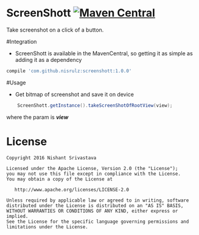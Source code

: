 # ScreenShott    [![Maven Central](https://maven-badges.herokuapp.com/maven-central/com.github.nisrulz/screenshott/badge.svg)](https://maven-badges.herokuapp.com/maven-central/com.github.nisrulz/screenshott)

Take screenshot on a click of a button.

#Integration
- ScreenShott is available in the MavenCentral, so getting it as simple as adding it as a dependency
```gradle
compile 'com.github.nisrulz:screenshott:1.0.0'
```

#Usage
+ Get bitmap of screenshot and save it on device
```java
    ScreenShott.getInstance().takeScreenShotOfRootView(view);
```

where the param is _**view**_

License
=======

    Copyright 2016 Nishant Srivastava

    Licensed under the Apache License, Version 2.0 (the "License");
    you may not use this file except in compliance with the License.
    You may obtain a copy of the License at

       http://www.apache.org/licenses/LICENSE-2.0

    Unless required by applicable law or agreed to in writing, software
    distributed under the License is distributed on an "AS IS" BASIS,
    WITHOUT WARRANTIES OR CONDITIONS OF ANY KIND, either express or implied.
    See the License for the specific language governing permissions and
    limitations under the License.
